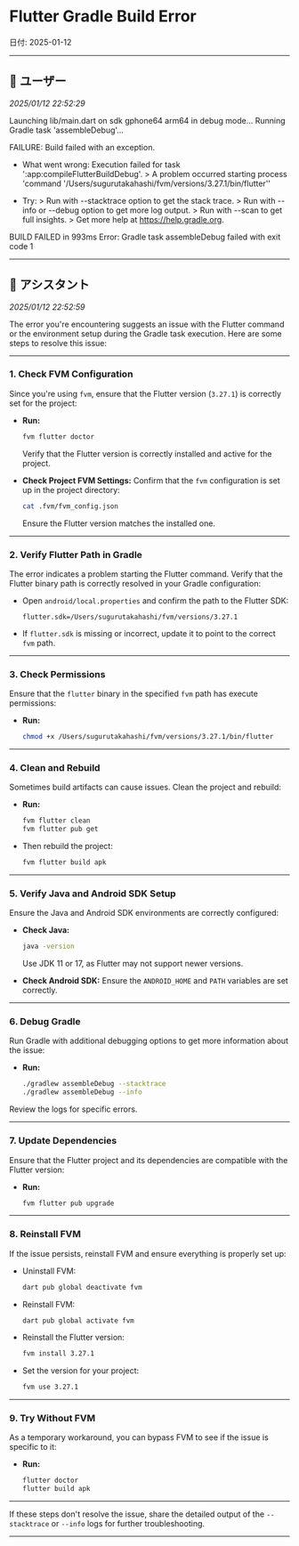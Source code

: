 # Flutter Gradle Build Error

日付: 2025-01-12

---

## 👤 ユーザー
*2025/01/12 22:52:29*

Launching lib/main.dart on sdk gphone64 arm64 in debug mode...
Running Gradle task 'assembleDebug'...

FAILURE: Build failed with an exception.

* What went wrong:
Execution failed for task ':app:compileFlutterBuildDebug'.
&gt; A problem occurred starting process 'command '/Users/sugurutakahashi/fvm/versions/3.27.1/bin/flutter''

* Try:
&gt; Run with --stacktrace option to get the stack trace.
&gt; Run with --info or --debug option to get more log output.
&gt; Run with --scan to get full insights.
&gt; Get more help at https://help.gradle.org.

BUILD FAILED in 993ms
Error: Gradle task assembleDebug failed with exit code 1

---

## 🤖 アシスタント
*2025/01/12 22:52:59*

The error you're encountering suggests an issue with the Flutter command or the environment setup during the Gradle task execution. Here are some steps to resolve this issue:

---

### **1. Check FVM Configuration**
Since you're using `fvm`, ensure that the Flutter version (`3.27.1`) is correctly set for the project:

- **Run:**
  ```bash
  fvm flutter doctor
  ```
  Verify that the Flutter version is correctly installed and active for the project.

- **Check Project FVM Settings:**
  Confirm that the `fvm` configuration is set up in the project directory:
  ```bash
  cat .fvm/fvm_config.json
  ```
  Ensure the Flutter version matches the installed one.

---

### **2. Verify Flutter Path in Gradle**
The error indicates a problem starting the Flutter command. Verify that the Flutter binary path is correctly resolved in your Gradle configuration:

- Open `android/local.properties` and confirm the path to the Flutter SDK:
  ```properties
  flutter.sdk=/Users/sugurutakahashi/fvm/versions/3.27.1
  ```

- If `flutter.sdk` is missing or incorrect, update it to point to the correct `fvm` path.

---

### **3. Check Permissions**
Ensure that the `flutter` binary in the specified `fvm` path has execute permissions:

- **Run:**
  ```bash
  chmod +x /Users/sugurutakahashi/fvm/versions/3.27.1/bin/flutter
  ```

---

### **4. Clean and Rebuild**
Sometimes build artifacts can cause issues. Clean the project and rebuild:

- **Run:**
  ```bash
  fvm flutter clean
  fvm flutter pub get
  ```

- Then rebuild the project:
  ```bash
  fvm flutter build apk
  ```

---

### **5. Verify Java and Android SDK Setup**
Ensure the Java and Android SDK environments are correctly configured:

- **Check Java:**
  ```bash
  java -version
  ```
  Use JDK 11 or 17, as Flutter may not support newer versions.

- **Check Android SDK:**
  Ensure the `ANDROID_HOME` and `PATH` variables are set correctly.

---

### **6. Debug Gradle**
Run Gradle with additional debugging options to get more information about the issue:

- **Run:**
  ```bash
  ./gradlew assembleDebug --stacktrace
  ./gradlew assembleDebug --info
  ```

Review the logs for specific errors.

---

### **7. Update Dependencies**
Ensure that the Flutter project and its dependencies are compatible with the Flutter version:

- **Run:**
  ```bash
  fvm flutter pub upgrade
  ```

---

### **8. Reinstall FVM**
If the issue persists, reinstall FVM and ensure everything is properly set up:

- Uninstall FVM:
  ```bash
  dart pub global deactivate fvm
  ```

- Reinstall FVM:
  ```bash
  dart pub global activate fvm
  ```

- Reinstall the Flutter version:
  ```bash
  fvm install 3.27.1
  ```

- Set the version for your project:
  ```bash
  fvm use 3.27.1
  ```

---

### **9. Try Without FVM**
As a temporary workaround, you can bypass FVM to see if the issue is specific to it:

- **Run:**
  ```bash
  flutter doctor
  flutter build apk
  ```

---

If these steps don't resolve the issue, share the detailed output of the `--stacktrace` or `--info` logs for further troubleshooting.

---
